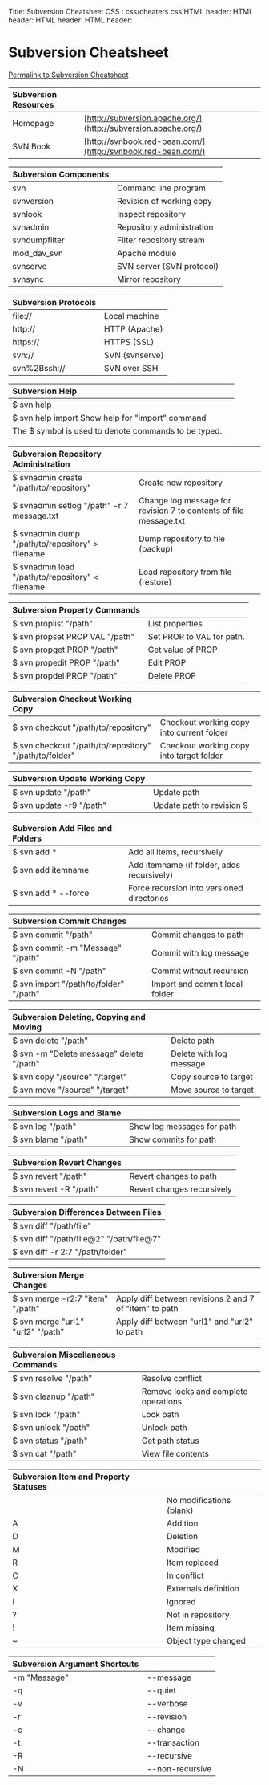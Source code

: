 Title:  Subversion Cheatsheet
CSS : css/cheaters.css
HTML header:   <script src="javascripts/jquery.min.js"></script>
HTML header:   <script src="javascripts/smooth_scrolling.lopash.js"></script>
HTML header:   <script src="javascripts/highlight.pack.js"></script>
HTML header:   <script>hljs.initHighlightingOnLoad();</script>

# Subversion Cheatsheet

[Permalink to Subversion Cheatsheet](http://www.cheatography.com/davechild/cheat-sheets/subversion/)
<br/>


|     Subversion Resources    ||
|  :----------  |  :---------- |
|Homepage | [http://subversion.apache.org/](http://subversion.apache.org/)|
|SVN Book | [http://svnbook.red-bean.com/](http://svnbook.red-bean.com/)|

|     Subversion Components   ||
|  :----------  |  :---------- |
| svn | Command line program |
| svnversion | Revision of working copy |
| svnlook | Inspect repository |
| svnadmin | Repository administration |
| svndumpfilter | Filter repository stream |
| mod_dav_svn | Apache module |
| svnserve | SVN server (SVN protocol) |
| svnsync | Mirror repository |

| Subversion Protocols ||
|  :----------  |  :---------- |
| file:// | Local machine |
| http:// | HTTP (Apache) |
| https:// | HTTPS (SSL) |
| svn:// | SVN (svnserve) |
| svn%2Bssh:// | SVN over SSH |

| Subversion Help ||
|  :----------  |  :---------- |
|$ svn help||
| $ svn help import Show help for "import" command
| The $ symbol is used to denote commands to be typed. ||

| Subversion Repository Administration ||
|  :----------  |  :---------- |
|$ svnadmin create "/path/to/repository"| Create new repository |
|$ svnadmin setlog "/path" -r 7 message.txt | Change log message for revision 7 to contents of file message.txt |
| $ svnadmin dump "/path/to/repository" &gt; filename | Dump repository to file (backup) |
| $ svnadmin load "/path/to/repository" &lt; filename | Load repository from file (restore) |

| Subversion Property Commands ||
|  :----------  |  :---------- |
| $ svn proplist "/path" | List properties |
| $ svn propset PROP VAL "/path" | Set PROP to VAL for path. |
| $ svn propget PROP "/path" | Get value of PROP |
| $ svn propedit PROP "/path" | Edit PROP |
| $ svn propdel PROP "/path" | Delete PROP |


| Subversion Checkout Working Copy ||
|  :----------  |  :---------- |
| $ svn checkout "/path/to/repository" | Checkout working copy into current folder |
| $ svn checkout "/path/to/repository" "/path/to/folder" | Checkout working copy into target folder |

| Subversion Update Working Copy ||
|  :----------  |  :---------- |
| $ svn update "/path" | Update path |
| $ svn update -r9 "/path" | Update path to revision 9 |


| Subversion Add Files and Folders ||
|  :----------  |  :---------- |
| $ svn add * | Add all items, recursively |
| $ svn add itemname | Add itemname (if folder, adds recursively) |
| $ svn add * --force | Force recursion into versioned directories |

| Subversion Commit Changes ||
|  :----------  |  :---------- |
| $ svn commit "/path" | Commit changes to path |
| $ svn commit -m "Message" "/path" | Commit with log message |
| $ svn commit -N "/path" | Commit without recursion |
| $ svn import "/path/to/folder" "/path" | Import and commit local folder |


| Subversion Deleting, Copying and Moving ||
|  :----------  |  :---------- |
| $ svn delete "/path" | Delete path |
| $ svn -m "Delete message" delete "/path" | Delete with log message |
| $ svn copy "/source" "/target" | Copy source to target |
| $ svn move "/source" "/target" | Move source to target |

| Subversion Logs and Blame ||
|  :----------  |  :---------- |
| $ svn log "/path" | Show log messages for path |
| $ svn blame "/path" | Show commits for path |

| Subversion Revert Changes ||
|  :----------  |  :---------- |
| $ svn revert "/path" | Revert changes to path |
| $ svn revert -R "/path" | Revert changes recursively |

| Subversion Differences Between Files |
|  :----------  | 
|$ svn diff "/path/file"|
|$ svn diff "/path/file@2" "/path/file@7"|
|$ svn diff -r 2:7 "/path/folder"|

| Subversion Merge Changes ||
|  :----------  |  :---------- |
| $ svn merge -r2:7 "item" "/path" | Apply diff between revisions 2 and 7 of "item" to path |
| $ svn merge "url1" "url2" "/path" | Apply diff between "url1" and "url2" to path |


| Subversion Miscellaneous Commands ||
|  :----------  |  :---------- |
| $ svn resolve "/path" | Resolve conflict |
| $ svn cleanup "/path" | Remove locks and complete operations |
| $ svn lock "/path" | Lock path |
| $ svn unlock "/path" | Unlock path |
| $ svn status "/path" | Get path status |
| $ svn cat "/path" | View file contents |


| Subversion Item and Property Statuses ||
|  :----------  |  :---------- |
||No modifications (blank)|
| A | Addition |
| D | Deletion |
| M | Modified |
| R | Item replaced |
| C | In conflict |
| X | Externals definition |
| I | Ignored |
| ? | Not in repository |
| ! | Item missing |
| ~ | Object type changed |


| Subversion Argument Shortcuts ||
|  :----------  |  :---------- |
| -m "Message" | \--message |
| -q | \--quiet |
| -v | \--verbose |
| -r | \--revision |
| -c | \--change |
| -t | \--transaction |
| -R | \--recursive |
| -N |\--non-recursive  |
